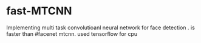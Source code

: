 # fast-MTCNN
Implementing multi task convolutioanl neural network for face detection . is faster than #facenet mtcnn. used  tensorflow for cpu
